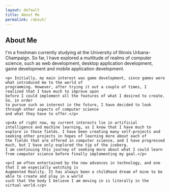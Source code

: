 ```yaml
---
layout: default
title: About Me
permalink: /about/
---
```


<div class="marginalize index-container">
    <h2 class="header-line">About Me</h2>
    <p>I'm a freshman currently studying at the University of Illinois Urbana-Champaign. So far, I have
    explored a multitude of realms of computer science, such as web development, desktop application development,
    game development and mobile application development.</p>
    
    <p> Initially, my main interest was game development, since games were what introduced me to the world of
    programming. However, after trying it out a couple of times, I realized that I have much to improve upon 
    before I could implement all the features of what I desired to create. So, in order
    to pursue such an interest in the future, I have decided to look through other aspects of computer science 
    and what they have to offer.</p>

    <p>As of right now, my current interests lie in artificial intelligence and machine learning, as I know that I have much to 
    explore in those fields. I have been creating many self-projects and seeking other projects in hopes of learning more about each of 
    the fields that are offered in computer science, and I have progressed much, but I have only explored the tip of the iceberg.
    I am continuing this journey of seeking more about what I could learn from computer science before finally implementing my goal.</p>

    <p>I am often entertained by the new advances in technology, and one that I am especially watching is 
    Augmented Reality. It has always been a childhood dream of mine to be able to create and play in a world
    such that the body I believe I am moving in is literally in the virtual world.</p>
</div>
